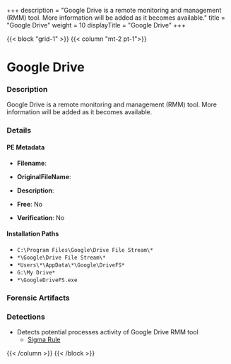 +++
description = "Google Drive is a remote monitoring and management (RMM) tool. More information will be added as it becomes available."
title = "Google Drive"
weight = 10
displayTitle = "Google Drive"
+++


{{< block "grid-1" >}}
{{< column "mt-2 pt-1">}}

# Google Drive


### Description

Google Drive is a remote monitoring and management (RMM) tool. More information will be added as it becomes available.




### Details


#### PE Metadata
- **Filename**: 
- **OriginalFileName**: 
- **Description**: 


- **Free**: No

- **Verification**: No




#### Installation Paths
- `C:\Program Files\Google\Drive File Stream\*`
- `*\Google\Drive File Stream\*`
- `*Users\*\AppData\*\Google\DriveFS*`
- `G:\My Drive*`
- `*\GoogleDriveFS.exe`

### Forensic Artifacts






### Detections
- Detects potential processes activity of Google Drive RMM tool
  - [Sigma Rule](https://github.com/magicsword-io/LOLRMM/blob/main/detections/sigma/google_drive_processes_sigma.yml)




{{< /column >}}
{{< /block >}}
